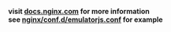 **visit [docs.nginx.com](https://docs.nginx.com/nginx/admin-guide/security-controls/configuring-http-basic-authentication/) for more information**  
**see [nginx/conf.d/emulatorjs.conf](https://github.com/3x3cut0r/vps/blob/main/nginx/conf.d/emulatorjs.conf) for example**  
